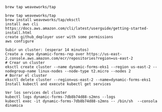     brew tap weaveworks/tap

    brew tap weaveworks/tap
    brew install weaveworks/tap/eksctl
    install aws cli https://docs.aws.amazon.com/cli/latest/userguide/getting-started-install.html
    create github_deployer user with some permissions
    aws configure

    Subir un cluster: (esperar 14 minutos)
    Create a repo dynamic-forms-rep over https://us-east-2.console.aws.amazon.com/ecr/repositories?region=us-east-2
    # Crear un cluster
    eksctl create cluster --name dynamic-forms-eks1 --region us-east-2 --nodegroup-name linux-nodes --node-type t2.micro --nodes 2
    # Borrar el cluster
    eksctl delete cluster --region=us-east-2 --name=dynamic-forms-eks1
    Install kubectl and execute kubectl get services

    Ver los services del cluster
    kubectl logs dynamic-forms-7db8b74d88-s2mns --logs
    kubectl exec -it dynamic-forms-7db8b74d88-s2mns -- /bin/sh  --consola dinamica
